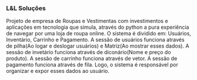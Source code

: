 ### L&L Soluções
Projeto de empresa de Roupas e Vestimentas com investimentos e aplicações em tecnologia que simula, através do python a pura experiência
de navegar por uma loja de roupa online. O sistema é dividido em: Usuários, Inventário, Carrinho e Pagamento. A sessão de usuários funciona através de pilha(Ao logar e deslogar usuários) e Matriz(Ao  mostrar esses dados). A sessão de invetário funciona através de diconário(Nome e preço do produto). A sessão de carrinho funciona através de vetor. A sessão de pagamento funciona através de fila. Logo, o sistema é responsável por organizar e expor esses dados ao usuário. 
